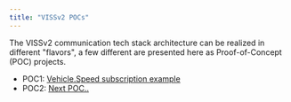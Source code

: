 ```yaml
---
title: "VISSv2 POCs"
---
```


The VISSv2 communication tech stack architecture can be realized in different "flavors", a few different are presented here as Proof-of-Concept (POC) projects.

* POC1: [Vehicle.Speed subscription example](/automotive-viss2/pocs/poc1)
* POC2: [Next POC..](/automotive-viss2/pocs/poc2)

